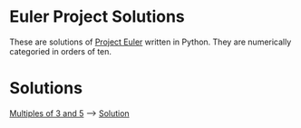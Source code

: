 # Euler Project Solutions

These are solutions of [Project Euler](https://projecteuler.net/) written in Python. They are numerically categoried in orders of ten.

# Solutions

[Multiples of 3 and 5](https://projecteuler.net/problem=1) --> [Solution](1-10/multiples_of_3_and_5.py)